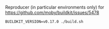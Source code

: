 Reproducer (in particular environments only) for https://github.com/moby/buildkit/issues/5478

```shell
BUILDKIT_VERSION=v0.17.0 ./build.sh
```
